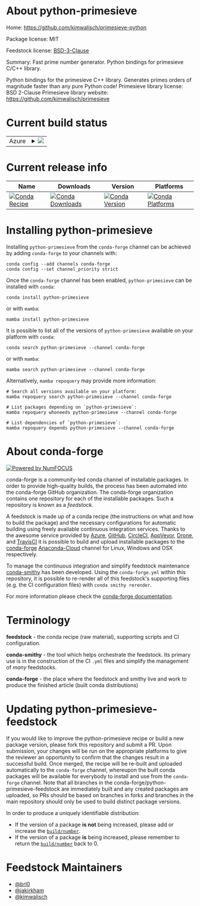 About python-primesieve
=======================

Home: https://github.com/kimwalisch/primesieve-python

Package license: MIT

Feedstock license: [BSD-3-Clause](https://github.com/conda-forge/python-primesieve-feedstock/blob/main/LICENSE.txt)

Summary: Fast prime number generator. Python bindings for primesieve C/C++ library.

Python bindings for the primesieve C++ library.  Generates primes orders of magnitude faster than any pure Python code!
Primesieve library license: BSD 2-Clause
Primesieve library website: https://github.com/kimwalisch/primesieve


Current build status
====================


<table>
    
  <tr>
    <td>Azure</td>
    <td>
      <details>
        <summary>
          <a href="https://dev.azure.com/conda-forge/feedstock-builds/_build/latest?definitionId=4672&branchName=main">
            <img src="https://dev.azure.com/conda-forge/feedstock-builds/_apis/build/status/python-primesieve-feedstock?branchName=main">
          </a>
        </summary>
        <table>
          <thead><tr><th>Variant</th><th>Status</th></tr></thead>
          <tbody><tr>
              <td>linux_64_numpy1.20python3.8.____cpython</td>
              <td>
                <a href="https://dev.azure.com/conda-forge/feedstock-builds/_build/latest?definitionId=4672&branchName=main">
                  <img src="https://dev.azure.com/conda-forge/feedstock-builds/_apis/build/status/python-primesieve-feedstock?branchName=main&jobName=linux&configuration=linux_64_numpy1.20python3.8.____cpython" alt="variant">
                </a>
              </td>
            </tr><tr>
              <td>linux_64_numpy1.20python3.9.____cpython</td>
              <td>
                <a href="https://dev.azure.com/conda-forge/feedstock-builds/_build/latest?definitionId=4672&branchName=main">
                  <img src="https://dev.azure.com/conda-forge/feedstock-builds/_apis/build/status/python-primesieve-feedstock?branchName=main&jobName=linux&configuration=linux_64_numpy1.20python3.9.____cpython" alt="variant">
                </a>
              </td>
            </tr><tr>
              <td>linux_64_numpy1.21python3.10.____cpython</td>
              <td>
                <a href="https://dev.azure.com/conda-forge/feedstock-builds/_build/latest?definitionId=4672&branchName=main">
                  <img src="https://dev.azure.com/conda-forge/feedstock-builds/_apis/build/status/python-primesieve-feedstock?branchName=main&jobName=linux&configuration=linux_64_numpy1.21python3.10.____cpython" alt="variant">
                </a>
              </td>
            </tr><tr>
              <td>linux_64_numpy1.23python3.11.____cpython</td>
              <td>
                <a href="https://dev.azure.com/conda-forge/feedstock-builds/_build/latest?definitionId=4672&branchName=main">
                  <img src="https://dev.azure.com/conda-forge/feedstock-builds/_apis/build/status/python-primesieve-feedstock?branchName=main&jobName=linux&configuration=linux_64_numpy1.23python3.11.____cpython" alt="variant">
                </a>
              </td>
            </tr><tr>
              <td>osx_64_numpy1.20python3.8.____cpython</td>
              <td>
                <a href="https://dev.azure.com/conda-forge/feedstock-builds/_build/latest?definitionId=4672&branchName=main">
                  <img src="https://dev.azure.com/conda-forge/feedstock-builds/_apis/build/status/python-primesieve-feedstock?branchName=main&jobName=osx&configuration=osx_64_numpy1.20python3.8.____cpython" alt="variant">
                </a>
              </td>
            </tr><tr>
              <td>osx_64_numpy1.20python3.9.____cpython</td>
              <td>
                <a href="https://dev.azure.com/conda-forge/feedstock-builds/_build/latest?definitionId=4672&branchName=main">
                  <img src="https://dev.azure.com/conda-forge/feedstock-builds/_apis/build/status/python-primesieve-feedstock?branchName=main&jobName=osx&configuration=osx_64_numpy1.20python3.9.____cpython" alt="variant">
                </a>
              </td>
            </tr><tr>
              <td>osx_64_numpy1.21python3.10.____cpython</td>
              <td>
                <a href="https://dev.azure.com/conda-forge/feedstock-builds/_build/latest?definitionId=4672&branchName=main">
                  <img src="https://dev.azure.com/conda-forge/feedstock-builds/_apis/build/status/python-primesieve-feedstock?branchName=main&jobName=osx&configuration=osx_64_numpy1.21python3.10.____cpython" alt="variant">
                </a>
              </td>
            </tr><tr>
              <td>osx_64_numpy1.23python3.11.____cpython</td>
              <td>
                <a href="https://dev.azure.com/conda-forge/feedstock-builds/_build/latest?definitionId=4672&branchName=main">
                  <img src="https://dev.azure.com/conda-forge/feedstock-builds/_apis/build/status/python-primesieve-feedstock?branchName=main&jobName=osx&configuration=osx_64_numpy1.23python3.11.____cpython" alt="variant">
                </a>
              </td>
            </tr><tr>
              <td>win_64_numpy1.20python3.8.____cpython</td>
              <td>
                <a href="https://dev.azure.com/conda-forge/feedstock-builds/_build/latest?definitionId=4672&branchName=main">
                  <img src="https://dev.azure.com/conda-forge/feedstock-builds/_apis/build/status/python-primesieve-feedstock?branchName=main&jobName=win&configuration=win_64_numpy1.20python3.8.____cpython" alt="variant">
                </a>
              </td>
            </tr><tr>
              <td>win_64_numpy1.20python3.9.____cpython</td>
              <td>
                <a href="https://dev.azure.com/conda-forge/feedstock-builds/_build/latest?definitionId=4672&branchName=main">
                  <img src="https://dev.azure.com/conda-forge/feedstock-builds/_apis/build/status/python-primesieve-feedstock?branchName=main&jobName=win&configuration=win_64_numpy1.20python3.9.____cpython" alt="variant">
                </a>
              </td>
            </tr><tr>
              <td>win_64_numpy1.21python3.10.____cpython</td>
              <td>
                <a href="https://dev.azure.com/conda-forge/feedstock-builds/_build/latest?definitionId=4672&branchName=main">
                  <img src="https://dev.azure.com/conda-forge/feedstock-builds/_apis/build/status/python-primesieve-feedstock?branchName=main&jobName=win&configuration=win_64_numpy1.21python3.10.____cpython" alt="variant">
                </a>
              </td>
            </tr><tr>
              <td>win_64_numpy1.23python3.11.____cpython</td>
              <td>
                <a href="https://dev.azure.com/conda-forge/feedstock-builds/_build/latest?definitionId=4672&branchName=main">
                  <img src="https://dev.azure.com/conda-forge/feedstock-builds/_apis/build/status/python-primesieve-feedstock?branchName=main&jobName=win&configuration=win_64_numpy1.23python3.11.____cpython" alt="variant">
                </a>
              </td>
            </tr>
          </tbody>
        </table>
      </details>
    </td>
  </tr>
</table>

Current release info
====================

| Name | Downloads | Version | Platforms |
| --- | --- | --- | --- |
| [![Conda Recipe](https://img.shields.io/badge/recipe-python--primesieve-green.svg)](https://anaconda.org/conda-forge/python-primesieve) | [![Conda Downloads](https://img.shields.io/conda/dn/conda-forge/python-primesieve.svg)](https://anaconda.org/conda-forge/python-primesieve) | [![Conda Version](https://img.shields.io/conda/vn/conda-forge/python-primesieve.svg)](https://anaconda.org/conda-forge/python-primesieve) | [![Conda Platforms](https://img.shields.io/conda/pn/conda-forge/python-primesieve.svg)](https://anaconda.org/conda-forge/python-primesieve) |

Installing python-primesieve
============================

Installing `python-primesieve` from the `conda-forge` channel can be achieved by adding `conda-forge` to your channels with:

```
conda config --add channels conda-forge
conda config --set channel_priority strict
```

Once the `conda-forge` channel has been enabled, `python-primesieve` can be installed with `conda`:

```
conda install python-primesieve
```

or with `mamba`:

```
mamba install python-primesieve
```

It is possible to list all of the versions of `python-primesieve` available on your platform with `conda`:

```
conda search python-primesieve --channel conda-forge
```

or with `mamba`:

```
mamba search python-primesieve --channel conda-forge
```

Alternatively, `mamba repoquery` may provide more information:

```
# Search all versions available on your platform:
mamba repoquery search python-primesieve --channel conda-forge

# List packages depending on `python-primesieve`:
mamba repoquery whoneeds python-primesieve --channel conda-forge

# List dependencies of `python-primesieve`:
mamba repoquery depends python-primesieve --channel conda-forge
```


About conda-forge
=================

[![Powered by
NumFOCUS](https://img.shields.io/badge/powered%20by-NumFOCUS-orange.svg?style=flat&colorA=E1523D&colorB=007D8A)](https://numfocus.org)

conda-forge is a community-led conda channel of installable packages.
In order to provide high-quality builds, the process has been automated into the
conda-forge GitHub organization. The conda-forge organization contains one repository
for each of the installable packages. Such a repository is known as a *feedstock*.

A feedstock is made up of a conda recipe (the instructions on what and how to build
the package) and the necessary configurations for automatic building using freely
available continuous integration services. Thanks to the awesome service provided by
[Azure](https://azure.microsoft.com/en-us/services/devops/), [GitHub](https://github.com/),
[CircleCI](https://circleci.com/), [AppVeyor](https://www.appveyor.com/),
[Drone](https://cloud.drone.io/welcome), and [TravisCI](https://travis-ci.com/)
it is possible to build and upload installable packages to the
[conda-forge](https://anaconda.org/conda-forge) [Anaconda-Cloud](https://anaconda.org/)
channel for Linux, Windows and OSX respectively.

To manage the continuous integration and simplify feedstock maintenance
[conda-smithy](https://github.com/conda-forge/conda-smithy) has been developed.
Using the ``conda-forge.yml`` within this repository, it is possible to re-render all of
this feedstock's supporting files (e.g. the CI configuration files) with ``conda smithy rerender``.

For more information please check the [conda-forge documentation](https://conda-forge.org/docs/).

Terminology
===========

**feedstock** - the conda recipe (raw material), supporting scripts and CI configuration.

**conda-smithy** - the tool which helps orchestrate the feedstock.
                   Its primary use is in the construction of the CI ``.yml`` files
                   and simplify the management of *many* feedstocks.

**conda-forge** - the place where the feedstock and smithy live and work to
                  produce the finished article (built conda distributions)


Updating python-primesieve-feedstock
====================================

If you would like to improve the python-primesieve recipe or build a new
package version, please fork this repository and submit a PR. Upon submission,
your changes will be run on the appropriate platforms to give the reviewer an
opportunity to confirm that the changes result in a successful build. Once
merged, the recipe will be re-built and uploaded automatically to the
`conda-forge` channel, whereupon the built conda packages will be available for
everybody to install and use from the `conda-forge` channel.
Note that all branches in the conda-forge/python-primesieve-feedstock are
immediately built and any created packages are uploaded, so PRs should be based
on branches in forks and branches in the main repository should only be used to
build distinct package versions.

In order to produce a uniquely identifiable distribution:
 * If the version of a package **is not** being increased, please add or increase
   the [``build/number``](https://docs.conda.io/projects/conda-build/en/latest/resources/define-metadata.html#build-number-and-string).
 * If the version of a package **is** being increased, please remember to return
   the [``build/number``](https://docs.conda.io/projects/conda-build/en/latest/resources/define-metadata.html#build-number-and-string)
   back to 0.

Feedstock Maintainers
=====================

* [@brl0](https://github.com/brl0/)
* [@jakirkham](https://github.com/jakirkham/)
* [@kimwalisch](https://github.com/kimwalisch/)

